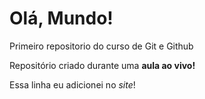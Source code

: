 # Olá, Mundo!
 Primeiro repositorio do curso de Git e Github

 Repositório criado durante uma **aula ao vivo!**
 
 Essa linha eu adicionei no *site*! 
